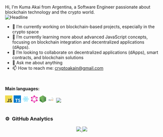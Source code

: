 <!---
angelbrunn/angelbrunn is a ✨ special ✨ repository because its `README.md` (this file) appears on your GitHub profile.
You can click the Preview link to take a look at your changes.
--->
Hi, I'm Kuma Akai from Argentina, a Software Engineer passionate about blockchain technology and the crypto world.
<br />
<img src="https://readme-typing-svg.herokuapp.com?color=%236FDA44&size=32&center=true&vCenter=true&width=600&height=50&lines=Investing+the+best+wei;to+shape+the+of+ether." alt="Headline" />
<br />
- 🔭 I’m currently working on blockchain-based projects, especially in the crypto space
- 🌱 I’m currently learning more about advanced JavaScript concepts, focusing on blockchain integration and decentralized applications (dApps).
- 👯 I’m looking to collaborate on decentralized applications (dApps), smart contracts, and blockchain solutions
- 💬 Ask me about anything
- 📫 How to reach me: cryptoakain@gmail.com
<br />

**Main languages:**

<code><img height="24" src="https://raw.githubusercontent.com/github/explore/80688e429a7d4ef2fca1e82350fe8e3517d3494d/topics/javascript/javascript.png"></code>
<code><img height="24" src="https://raw.githubusercontent.com/github/explore/80688e429a7d4ef2fca1e82350fe8e3517d3494d/topics/typescript/typescript.png"></code>
<code><img height="24" src="https://raw.githubusercontent.com/github/explore/80688e429a7d4ef2fca1e82350fe8e3517d3494d/topics/react/react.png"></code>
<code><img height="24" src="https://raw.githubusercontent.com/github/explore/5c058a388828bb5fde0bcafd4bc867b5bb3f26f3/topics/graphql/graphql.png"></code>
<code><img height="24" src="https://raw.githubusercontent.com/github/explore/80688e429a7d4ef2fca1e82350fe8e3517d3494d/topics/nodejs/nodejs.png"></code>
<code><img height="24" src="https://raw.githubusercontent.com/github/explore/80688e429a7d4ef2fca1e82350fe8e3517d3494d/topics/mysql/mysql.png"></code>
<code><img height="24" src="https://avatars.githubusercontent.com/u/6250754?s=48&v=4"></code>
<br />
<br />

### ⚙️ &nbsp;GitHub Analytics

<p align="center">
  <a href="https://github.com/angelbrunn">
    <img height="180em" src="https://github-readme-stats-eight-theta.vercel.app/api?username=angelbrunn&show_icons=true&theme=algolia&include_all_commits=true&count_private=true&v=1"/>
  </a>
  <a href="https://github.com/angelbrunn">
    <img height="180em" src="https://github-readme-stats-eight-theta.vercel.app/api/top-langs/?username=angelbrunn&layout=compact&langs_count=8&theme=algolia&v=1"/>
  </a>
</p>
